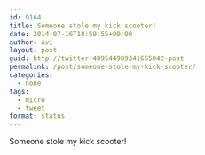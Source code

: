 ```yaml
---
id: 9164
title: Someone stole my kick scooter!
date: 2014-07-16T18:59:55+00:00
author: Avi
layout: post
guid: http://twitter-489544989341655042-post
permalink: /post/someone-stole-my-kick-scooter/
categories:
  - none
tags:
  - micro
  - tweet
format: status
---
```

Someone stole my kick scooter!